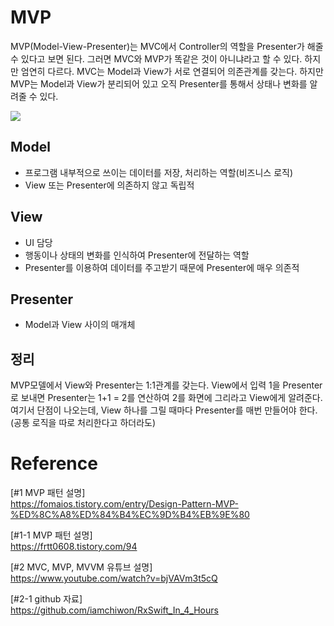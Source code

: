 # MVP
MVP(Model-View-Presenter)는 MVC에서 Controller의 역할을 Presenter가 해줄 수 있다고 보면 된다. 그러면 MVC와 MVP가 똑같은 것이 아니냐라고 할 수 있다. 하지만 엄연히 다르다. MVC는 Model과 View가 서로 연결되어 의존관계를 갖는다. 하지만 MVP는 Model과 View가 분리되어 있고 오직 Presenter를 통해서 상태나 변화를 알려줄 수 있다.

<img src="https://github.com/iamchiwon/RxSwift_In_4_Hours/blob/master/docs/mvp.jpeg?raw=true">

## Model
- 프로그램 내부적으로 쓰이는 데이터를 저장, 처리하는 역할(비즈니스 로직)
- View 또는 Presenter에 의존하지 않고 독립적
## View
- UI 담당
- 행동이나 상태의 변화를 인식하여 Presenter에 전달하는 역할
- Presenter를 이용하여 데이터를 주고받기 때문에 Presenter에 매우 의존적
## Presenter
- Model과 View 사이의 매개체

## 정리
MVP모델에서 View와 Presenter는 1:1관계를 갖는다. View에서 입력 1을 Presenter로 보내면 Presenter는 1+1 = 2를 연산하여 2를 화면에 그리라고 View에게 알려준다. 여기서 단점이 나오는데, View 하나를 그릴 때마다 Presenter를 매번 만들어야 한다.(공통 로직을 따로 처리한다고 하더라도)



# Reference
[#1 MVP 패턴 설명]<br>
https://fomaios.tistory.com/entry/Design-Pattern-MVP-%ED%8C%A8%ED%84%B4%EC%9D%B4%EB%9E%80

[#1-1 MVP 패턴 설명]<br>
https://frtt0608.tistory.com/94

[#2 MVC, MVP, MVVM 유튜브 설명]<br>
https://www.youtube.com/watch?v=bjVAVm3t5cQ

[#2-1 github 자료]<br>
https://github.com/iamchiwon/RxSwift_In_4_Hours